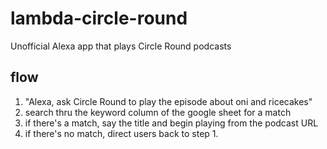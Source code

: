 # lambda-circle-round
Unofficial Alexa app that plays Circle Round podcasts

## flow

1. "Alexa, ask Circle Round to play the episode about oni and ricecakes"
1. search thru the keyword column of the google sheet for a match
1. if there's a match, say the title and begin playing from the podcast URL
1. if there's no match, direct users back to step 1.
